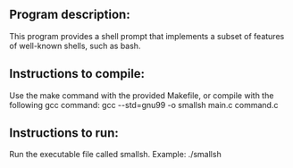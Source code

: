 ## Program description:

This program provides a shell prompt that implements a subset of features
of well-known shells, such as bash.

## Instructions to compile:

Use the make command with the provided Makefile,
or compile with the following gcc command: 
    gcc --std=gnu99 -o smallsh main.c command.c

## Instructions to run:

Run the executable file called smallsh.
Example:
    ./smallsh


